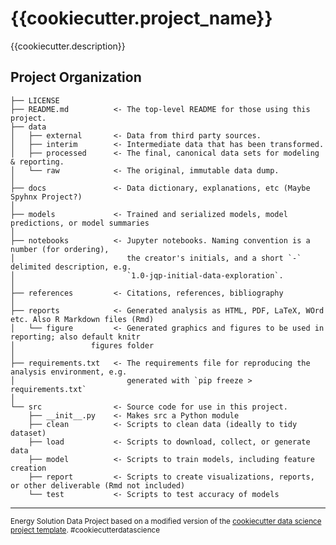 ﻿{{cookiecutter.project_name}}
==============================

{{cookiecutter.description}}

Project Organization
------------

    ├── LICENSE
    ├── README.md          <- The top-level README for those using this project.
    ├── data
    │   ├── external       <- Data from third party sources.
    │   ├── interim        <- Intermediate data that has been transformed.
    │   ├── processed      <- The final, canonical data sets for modeling & reporting.
    │   └── raw            <- The original, immutable data dump.
    │
    ├── docs               <- Data dictionary, explanations, etc (Maybe Spyhnx Project?)
    │
    ├── models             <- Trained and serialized models, model predictions, or model summaries
    │
    ├── notebooks          <- Jupyter notebooks. Naming convention is a number (for ordering),
    │                         the creator's initials, and a short `-` delimited description, e.g.
    │                         `1.0-jqp-initial-data-exploration`.
    │
    ├── references         <- Citations, references, bibliography
    │
    ├── reports            <- Generated analysis as HTML, PDF, LaTeX, WOrd etc. Also R Markdown files (Rmd)
    │   └── figure         <- Generated graphics and figures to be used in reporting; also default knitr 
    │			      figures folder
    │
    ├── requirements.txt   <- The requirements file for reproducing the analysis environment, e.g.
    │                         generated with `pip freeze > requirements.txt`
    │
    └── src                <- Source code for use in this project.
        ├── __init__.py    <- Makes src a Python module
        ├── clean          <- Scripts to clean data (ideally to tidy dataset)
        ├── load           <- Scripts to download, collect, or generate data
        ├── model          <- Scripts to train models, including feature creation
        ├── report         <- Scripts to create visualizations, reports, or other deliverable (Rmd not included)
        └── test           <- Scripts to test accuracy of models


--------

<p><small>Energy Solution Data Project based on a modified version of the <a target="_blank" href="https://drivendata.github.io/cookiecutter-data-science/">cookiecutter data science project template</a>. #cookiecutterdatascience</small></p>
